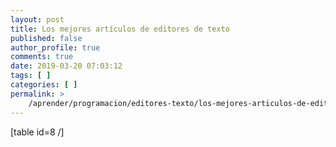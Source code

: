 ```yaml
---
layout: post
title: Los mejores artículos de editores de texto
published: false
author_profile: true
comments: true
date: 2019-03-20 07:03:12
tags: [ ]
categories: [ ]
permalink: >
    /aprender/programacion/editores-texto/los-mejores-articulos-de-editores-de-texto
---
```

[table id=8 /]
